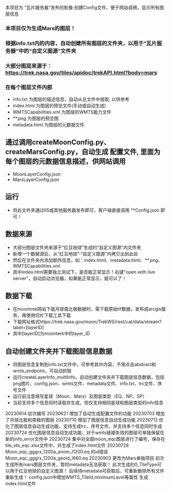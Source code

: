 本项目为 “瓦片服务器”发布的影像 创建Config文件，便于网站调用，显示所有图层信息

### 本项目仅为生成Mars的图层！
### 根据info.txt内的内容，自动创建所有图层的文件夹，以用于“瓦片服务器”中的“自定义图源”文件夹
### 大部分图层来源于：https://trek.nasa.gov/tiles/apidoc/trekAPI.html?body=mars
### 在每个图层文件内部
- info.txt              为图层的描述信息，自动从总文件中提取, 以供参考
- index.html            为图层的预览文件(手动或自动生成)
- WMTSCapabilities.xml  为图层的WMTS能力文件
- **.png                为图层的预览图
- metadata.html         为图层的元数据文件


## 通过调用createMoonConfig.py、createMarsConfig.py，自动生成 配置文件, 里面为每个图层的元数据信息描述，供网站调用
- MoonLayerConfig.json
- MarsLayerConfig.json


## 运行
- 将此文件夹通过IIS或其他服务器发布即可，客户端直接调用 **Config.json 即可！


## 数据来源
- 大部分图层文件夹来源于“红豆地球”生成的“自定义图源”内文件夹
- 新增一个数据源后，从“红豆地球”-“自定义图源”内拷贝出到此处
- 然后在文件夹内添加额外信息，如：index.html、metadata.html、**.png、WMTSCapabilities.xml
- 其中index.html需要独立测试下，是否能正常显示！右键"open with live server"，自动启动浏览器，如果能正常显示，就可以了！    


 ## 数据下载
- 在moontrek网站下载月球南北极数据时，需下载原始tif数据，发布成arcgis服务，再使用切片下载工具下载
- 下载网址格式https://trek.nasa.gov/moon/TrekWS/rest/cat/data/stream?label=[layerID]
- 其中[layerID]为moonterk中的layer_ID

## 自动创建文件夹并下载图层信息数据
- 将图层信息复制到info.txt文件中，可参考其中内容，不用点击abstract和wmts_endpoint，可自动抓取
- 运行createLayerInfo_multiInfo，自动创建文件夹并下载图层信息数据，包括png图片、config.json、wmts文件、metadata文件、info.txt、lrc文件、序号文件
- 运行前注意填写星球（Moon、Mars）及图层类型（EQ、NP、SP）
- 当前支持多个信息同时读取并生成，但仅支持相同星球和图层类型的info信息


20230614    初次编写
20230621    增加了自动生成配置文件的功能
20230703    增加了月球北极和南极的图层
20230710    增加了图层信息自动生成功能
20230713    优化了图层信息自动生成功能，支持生成lrc、序号文件，并支持多个信息同时生成
20230724    优化图层信息自动生成功能，对于wmts链接失效的图层可单独保留在新的info_error文件中
20230724    集中对全部moon_eqc图层进行了编号，保存在tile_idx_eqc.xlsx文件中，并生成了index.html文件
20230728    Moon_eqc_gggrx_1200a_anom_l1200.eq 的id错误
            Moon_eqc_gggrx_1200a_geoid_l660.eq
20230903    更改为Mars单独项目
            初次生成所有mars图层文件夹，暂时metadata无法获取！
            此次生成的0_TileType可以用于红豆地球的自定义图源！
            后续待metadata可获取后，可重新删除所有文件重新生成！
            config.json中增加WMTS_TileId,minimumLevel等属性
            生成index.html文件
